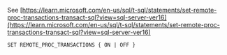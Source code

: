 See [https://learn.microsoft.com/en-us/sql/t-sql/statements/set-remote-proc-transactions-transact-sql?view=sql-server-ver16](https://learn.microsoft.com/en-us/sql/t-sql/statements/set-remote-proc-transactions-transact-sql?view=sql-server-ver16)
```
SET REMOTE_PROC_TRANSACTIONS { ON | OFF }
```

